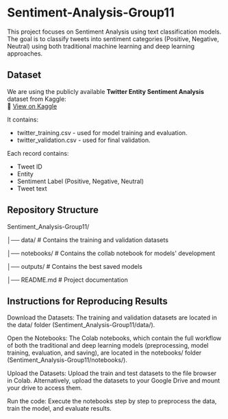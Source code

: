 # Sentiment-Analysis-Group11

This project focuses on Sentiment Analysis using text classification models. The goal is to classify tweets into sentiment categories (Positive, Negative, Neutral) using both traditional machine learning and deep learning approaches.

## Dataset
We are using the publicly available **Twitter Entity Sentiment Analysis** dataset from Kaggle:  
🔗 [View on Kaggle](https://www.kaggle.com/datasets/jp797498e/twitter-entity-sentiment-analysis)

It contains:
- twitter_training.csv - used for model training and evaluation.
- twitter_validation.csv - used for final validation.

Each record contains:
- Tweet ID
- Entity
- Sentiment Label (Positive, Negative, Neutral)
- Tweet text

## Repository Structure
Sentiment_Analysis-Group11/

│── data/ # Contains the training and validation datasets

│── notebooks/ # Contains the collab notebook for models' development

│── outputs/ # Contains the best saved models

│── README.md # Project documentation

## Instructions for Reproducing Results
Download the Datasets: The training and validation datasets are located in the data/ folder (Sentiment_Analysis-Group11/data/).

Open the Notebooks: The Colab notebooks, which contain the full workflow of both the traditional and deep learning models (preprocessing, model training, evaluation, and saving), are located in the notebooks/ folder (Sentiment_Analysis-Group11/notebooks/).

Upload the Datasets: Upload the train and test datasets to the file browser in Colab. Alternatively, upload the datasets to your Google Drive and mount your drive to access them.

Run the code: Execute the notebooks step by step to preprocess the data, train the model, and evaluate results.


